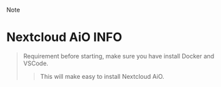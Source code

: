 > [!NOTE]
> # Nextcloud AiO INFO
>> Requirement before starting, make sure you have install Docker and VSCode.
>>> This will make easy to install Nextcloud AiO.
